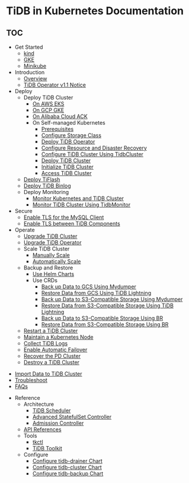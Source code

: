 # TiDB in Kubernetes Documentation

<!-- markdownlint-disable MD007 -->
<!-- markdownlint-disable MD032 -->

## TOC

+ Get Started
  - [kind](deploy-tidb-from-kubernetes-kind.md)
  - [GKE](deploy-tidb-from-kubernetes-gke.md)
  - [Minikube](deploy-tidb-from-kubernetes-minikube.md)
+ Introduction
  - [Overview](tidb-operator-overview.md)
  - [TiDB Operator v1.1 Notice](notes-tidb-operator-v1.1.md)
+ Deploy
  - Deploy TiDB Cluster
    - [On AWS EKS](deploy-on-aws-eks.md)
    - [On GCP GKE](deploy-on-gcp-gke.md)
    - [On Alibaba Cloud ACK](deploy-on-alibaba-cloud.md)
    + On Self-managed Kubernetes
      - [Prerequisites](prerequisites.md)
      - [Configure Storage Class](configure-storage-class.md)
      - [Deploy TiDB Operator](deploy-tidb-operator.md)
      - [Configure Resource and Disaster Recovery](configure-a-tidb-cluster.md)
      - [Configure TiDB Cluster Using TidbCluster](configure-cluster-using-tidbcluster.md)
      - [Deploy TiDB Cluster](deploy-on-general-kubernetes.md)
      - [Initialize TiDB Cluster](initialize-a-cluster.md)
      - [Access TiDB Cluster](access-tidb.md)
  - [Deploy TiFlash](deploy-tiflash.md)
  - [Deploy TiDB Binlog](deploy-tidb-binlog.md)
  + Deploy Monitoring
    - [Monitor Kubernetes and TiDB Cluster](monitor-a-tidb-cluster.md)
    - [Monitor TiDB Cluster Using TidbMonitor](monitor-using-tidbmonitor.md)
+ Secure
  - [Enable TLS for the MySQL Client](enable-tls-for-mysql-client.md)
  - [Enable TLS between TiDB Components](enable-tls-between-components.md)
+ Operate
  - [Upgrade TiDB Cluster](upgrade-a-tidb-cluster.md)
  - [Upgrade TiDB Operator](upgrade-tidb-operator.md)
  + Scale TiDB Cluster
    - [Manually Scale](scale-a-tidb-cluster.md)
    - [Automatically Scale](enable-tidb-cluster-auto-scaling.md)
  + Backup and Restore
    - [Use Helm Charts](backup-and-restore-using-helm-charts.md)
    + Use CRDs
      - [Back up Data to GCS Using Mydumper](backup-to-gcs.md)
      - [Restore Data from GCS Using TiDB Lightning](restore-from-gcs.md)
      - [Back up Data to S3-Compatible Storage Using Mydumper](backup-to-s3.md)
      - [Restore Data from S3-Compatible Storage Using TiDB Lightning](restore-from-s3.md)
      - [Back up Data to S3-Compatible Storage Using BR](backup-to-aws-s3-using-br.md)
      - [Restore Data from S3-Compatible Storage Using BR](restore-from-aws-s3-using-br.md)
  - [Restart a TiDB Cluster](restart-a-tidb-cluster.md)
  - [Maintain a Kubernetes Node](maintain-a-kubernetes-node.md)
  - [Collect TiDB Logs](collect-tidb-logs.md)
  - [Enable Automatic Failover](use-auto-failover.md)
  - [Recover the PD Cluster](pd-recover.md)
  - [Destroy a TiDB Cluster](destroy-a-tidb-cluster.md)
- [Import Data to TiDB Cluster](restore-data-using-tidb-lightning.md)
- [Troubleshoot](troubleshoot.md)
- [FAQs](faq.md)
+ Reference
  + Architecture
    - [TiDB Scheduler](tidb-scheduler.md)
    - [Advanced StatefulSet Controller](advanced-statefulset.md)
    - [Admission Controller](enable-admission-webhook.md)
  - [API References](api-references.md)
  + Tools
    - [tkctl](use-tkctl.md)
    - [TiDB Toolkit](tidb-toolkit.md)
  + Configure
    - [Configure tidb-drainer Chart](configure-tidb-binlog-drainer.md)
    - [Configure tidb-cluster Chart](tidb-cluster-chart-config.md)
    - [Configure tidb-backup Chart](configure-backup.md)
